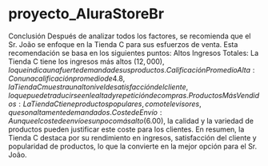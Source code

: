 # proyecto_AluraStoreBr
Conclusión
Después de analizar todos los factores, se recomienda que el Sr. João se enfoque en la Tienda C para sus esfuerzos de venta. Esta recomendación se basa en los siguientes puntos:
Altos Ingresos Totales: La Tienda C tiene los ingresos más altos ($12,000), lo que indica una fuerte demanda de sus productos.
Calificación Promedio Alta: Con una calificación promedio de 4.8, la Tienda C muestra un alto nivel de satisfacción del cliente, lo que puede traducirse en lealtad y repetición de compras.
Productos Más Vendidos: La Tienda C tiene productos populares, como televisores, que son altamente demandados.
Coste de Envío: Aunque el coste de envío es un poco más alto ($6.00), la calidad y la variedad de productos pueden justificar este coste para los clientes.
En resumen, la Tienda C destaca por su rendimiento en ingresos, satisfacción del cliente y popularidad de productos, lo que la convierte en la mejor opción para el Sr. João.
